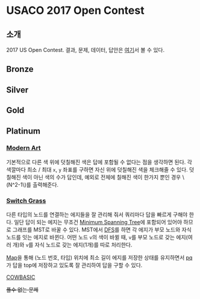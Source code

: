 # USACO 2017 Open Contest

## 소개

2017 US Open Contest. 결과, 문제, 데이터, 답안은 [여기](http://www.usaco.org/index.php?page=open17results)서 볼 수 있다.

## Bronze



## Silver



## Gold



## Platinum

### [Modern Art](https://www.acmicpc.net/problem/14522)

기본적으로 다른 색 위에 덧칠해진 색은 답에 포함될 수 없다는 점을 생각하면 된다. 각 색깔마다 최소 / 최대 `x`, `y` 좌표를 구하면 자신 위에 덧칠해진 색을 체크해줄 수 있다. 덧칠해진 색이 아닌 색의 수가 답인데, 예외로 전체에 칠해진 색이 한가지 뿐인 경우 \\(N^2-1\\)를 출력해준다.

### [Switch Grass](https://www.acmicpc.net/problem/14523)

다른 타입의 노드를 연결하는 에지들을 잘 관리해 줘서 쿼리마다 답을 빠르게 구해야 한다. 일단 답이 되는 에지는 무조건 [Minimum Spanning Tree](../minimum-spanning-tree.md)에 포함되어 있어야 하므로 그래프를 MST로 바꿀 수 있다. MST에서 [DFS](../dfs.md)를 하면 각 에지가 부모 노드와 자식 노드를 잇는 에지로 바뀐다. 어떤 노드 `v`의 색이 바뀔 때, `v`를 부모 노드로 갖는 에지(여러 개)와 `v`를 자식 노드로 갖는 에지(1개)를 따로 처리한다.

[Map](../map.md)을 통해 (노드 번호, 타입) 위치에 최소 길이 에지를 저장한 상태를 유지하면서 [pq](../priority-queue.md)가 답을 top에 저장하고 있도록 잘 관리하여 답을 구할 수 있다.

[COWBASIC](https://www.acmicpc.net/problem/14524)

~~풀수 없는 문제~~

